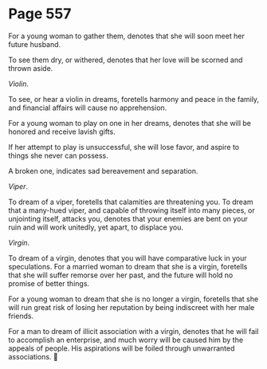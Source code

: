 # Page 557
For a young woman to gather them, denotes that she will soon meet
her future husband.


To see them dry, or withered, denotes that her love will be scorned
and thrown aside.


_Violin_.


To see, or hear a violin in dreams, foretells harmony and peace in the family,
and financial affairs will cause no apprehension.


For a young woman to play on one in her dreams, denotes that she
will be honored and receive lavish gifts.


If her attempt to play is unsuccessful, she will lose favor,
and aspire to things she never can possess.


A broken one, indicates sad bereavement and separation.


_Viper_.


To dream of a viper, foretells that calamities are threatening you.
To dream that a many-hued viper, and capable of throwing itself into
many pieces, or unjointing itself, attacks you, denotes that your
enemies are bent on your ruin and will work unitedly, yet apart,
to displace you.


_Virgin_.


To dream of a virgin, denotes that you will have comparative luck
in your speculations. For a married woman to dream that she is
a virgin, foretells that she will suffer remorse over her past,
and the future will hold no promise of better things.


For a young woman to dream that she is no longer a virgin,
foretells that she will run great risk of losing her reputation
by being indiscreet with her male friends.


For a man to dream of illicit association with a virgin,
denotes that he will fail to accomplish an enterprise,
and much worry will be caused him by the appeals of people.
His aspirations will be foiled through unwarranted associations.
